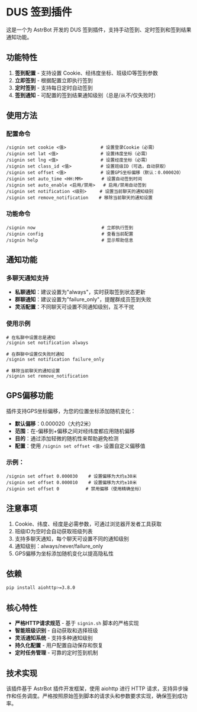 # DUS 签到插件

这是一个为 AstrBot 开发的 DUS 签到插件，支持手动签到、定时签到和签到结果通知功能。

## 功能特性

1. **签到配置** - 支持设置 Cookie、经纬度坐标、班级ID等签到参数
2. **立即签到** - 根据配置立即执行签到
3. **定时签到** - 支持每日定时自动签到
4. **签到通知** - 可配置的签到结果通知级别（总是/从不/仅失败时）

## 使用方法

### 配置命令

```
/signin set cookie <值>             # 设置登录Cookie（必需）
/signin set lat <值>                # 设置纬度坐标（必需）
/signin set lng <值>                # 设置经度坐标（必需）
/signin set class_id <值>           # 设置班级ID（可选，自动获取）
/signin set offset <值>             # 设置GPS坐标偏移（默认：0.000020）
/signin set auto_time <HH:MM>       # 设置自动签到时间
/signin set auto_enable <启用/禁用>   # 启用/禁用自动签到
/signin set notification <级别>     # 设置当前聊天的通知级别
/signin set remove_notification    # 移除当前聊天的通知设置
```

### 功能命令

```
/signin now                         # 立即执行签到
/signin config                      # 查看当前配置
/signin help                        # 显示帮助信息
```

## 通知功能

### 多聊天通知支持
- **私聊通知**：建议设置为"always"，实时获取签到状态更新
- **群聊通知**：建议设置为"failure_only"，提醒群成员签到失败
- **灵活配置**：不同聊天可设置不同通知级别，互不干扰

### 使用示例
```
# 在私聊中设置总是通知
/signin set notification always

# 在群聊中设置仅失败时通知
/signin set notification failure_only

# 移除当前聊天的通知设置
/signin set remove_notification
```

## GPS偏移功能

插件支持GPS坐标偏移，为您的位置坐标添加随机变化：

- **默认偏移**：0.000020（大约2米）
- **范围**：在-偏移到+偏移之间对经纬度都应用随机偏移
- **目的**：通过添加轻微的随机性来帮助避免检测
- **配置**：使用 `/signin set offset <值>` 设置自定义偏移值

### 示例：
```
/signin set offset 0.000030    # 设置偏移为大约±30米
/signin set offset 0.000010    # 设置偏移为大约±10米
/signin set offset 0          # 禁用偏移（使用精确坐标）
```

## 注意事项

1. Cookie、纬度、经度是必需参数，可通过浏览器开发者工具获取
2. 班级ID为空时会自动获取班级列表
3. 支持多聊天通知，每个聊天可设置不同的通知级别
4. 通知级别：always/never/failure_only
5. GPS偏移为坐标添加随机变化以提高隐私性

## 依赖

```bash
pip install aiohttp>=3.8.0
```

## 核心特性

- **严格HTTP请求规范** - 基于 `signin.sh` 脚本的严格实现
- **智能班级识别** - 自动获取和选择班级
- **灵活通知系统** - 支持多种通知级别
- **持久化配置** - 用户配置自动保存和恢复
- **定时任务管理** - 可靠的定时签到机制

## 技术实现

该插件基于 AstrBot 插件开发框架，使用 aiohttp 进行 HTTP 请求，支持异步操作和任务调度。严格按照原始签到脚本的请求头和参数要求实现，确保签到成功率。